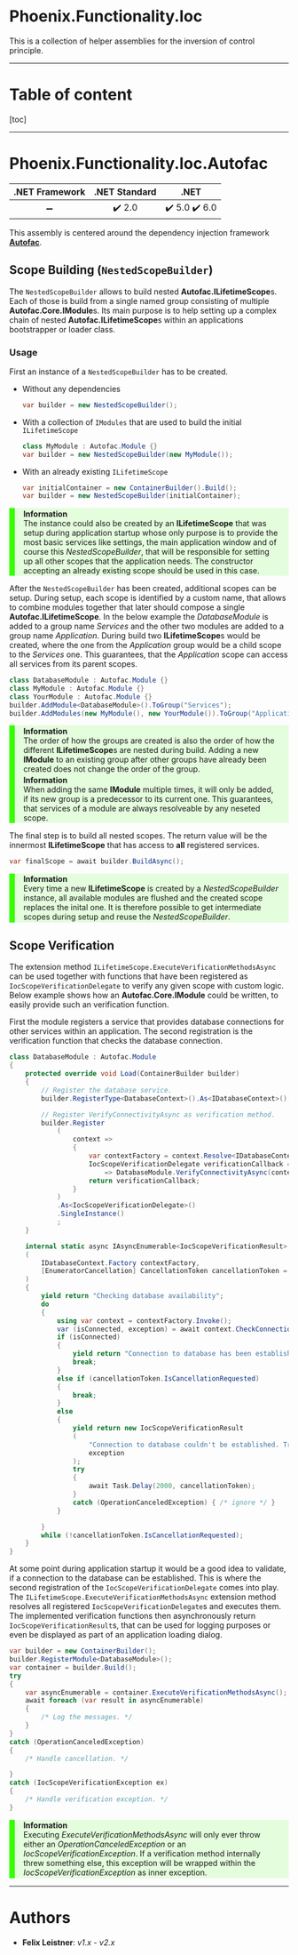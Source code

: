 # Phoenix.Functionality.Ioc

This is a collection of helper assemblies for the inversion of control principle.
___

# Table of content

[toc]
___

# Phoenix.Functionality.Ioc.Autofac

| .NET Framework | .NET Standard | .NET |
| :-: | :-: | :-: |
| :heavy_minus_sign: | :heavy_check_mark: 2.0 | :heavy_check_mark: 5.0 :heavy_check_mark: 6.0 |

This assembly is centered around the dependency injection framework [**Autofac**](https://github.com/autofac/Autofac).

## Scope Building (`NestedScopeBuilder`)

The `NestedScopeBuilder` allows to build nested **Autofac.ILifetimeScope**s. Each of those is build from a single named group consisting of multiple **Autofac.Core.IModule**s. Its main purpose is to help setting up a complex chain of nested **Autofac.ILifetimeScope**s within an applications bootstrapper or loader class.

### Usage

First an instance of a `NestedScopeBuilder` has to be created.

- Without any dependencies

	```csharp
	var builder = new NestedScopeBuilder();
	```
- With a collection of `IModules` that are used to build the initial `ILifetimeScope`

	```csharp
	class MyModule : Autofac.Module {}
	var builder = new NestedScopeBuilder(new MyModule());
	```
- With an already existing `ILifetimeScope`

	```csharp
	var initialContainer = new ContainerBuilder().Build();
	var builder = new NestedScopeBuilder(initialContainer);
	```

<div style='padding:0.1em; border-style: solid; border-width: 0px; border-left-width: 10px; border-color: #37ff00; background-color: #37ff0020' >
	<span style='margin-left:1em; text-align:left'>
    	<b>Information</b>
    </span>
    <br>
	<div style='margin-left:1em; margin-right:1em;'>
		The instance could also be created by an <b>ILifetimeScope</b> that was setup during application startup whose only purpose is to provide the most basic services like settings, the main application window and of course this <i>NestedScopeBuilder</i>, that will be responsible for setting up all other scopes that the application needs. The constructor accepting an already existing scope should be used in this case.
    </div>
</div>


After the `NestedScopeBuilder` has been created, additional scopes can be setup. During setup, each scope is identified by a custom name, that allows to combine modules together that later should compose a single **Autofac.ILifetimeScope**. In the below example the _DatabaseModule_ is added to a group name _Services_ and the other two modules are added to a group name _Application_. During build two **ILifetimeScope**s would be created, where the one from the _Application_ group would be a child scope to the _Services_ one. This guarantees, that the _Application_ scope can access all services from its parent scopes.

```csharp
class DatabaseModule : Autofac.Module {}
class MyModule : Autofac.Module {}
class YourModule : Autofac.Module {}
builder.AddModule<DatabaseModule>().ToGroup("Services");
builder.AddModules(new MyModule(), new YourModule()).ToGroup("Application");
```

<div style='padding:0.1em; border-style: solid; border-width: 0px; border-left-width: 10px; border-color: #37ff00; background-color: #37ff0020' >
	<span style='margin-left:1em; text-align:left'>
    	<b>Information</b>
    </span>
    <br>
	<div style='margin-left:1em; margin-right:1em;'>
    	The order of how the groups are created is also the order of how the different <b>ILifetimeScope</b>s are nested during build. Adding a new <b>IModule</b> to an existing group after other groups have already been created does not change the order of the group.
    </div>
</div>

<div style='padding:0.1em; border-style: solid; border-width: 0px; border-left-width: 10px; border-color: #37ff00; background-color: #37ff0020' >
	<span style='margin-left:1em; text-align:left'>
    	<b>Information</b>
    </span>
    <br>
	<div style='margin-left:1em; margin-right:1em;'>
    	When adding the same <b>IModule</b> multiple times, it will only be added, if its new group is a predecessor to its current one. This guarantees, that services of a module are always resolveable by any neseted scope.
    </div>
</div>

The final step is to build all nested scopes. The return value will be the innermost **ILifetimeScope** that has access to **all** registered services.

```cs
var finalScope = await builder.BuildAsync();
```

<div style='padding:0.1em; border-style: solid; border-width: 0px; border-left-width: 10px; border-color: #37ff00; background-color: #37ff0020' >
	<span style='margin-left:1em; text-align:left'>
    	<b>Information</b>
    </span>
    <br>
	<div style='margin-left:1em; margin-right:1em;'>
    	Every time a new <b>ILifetimeScope</b> is created by a <i>NestedScopeBuilder</i> instance, all available modules are flushed and the created scope replaces the inital one. It is therefore possible to get intermediate scopes during setup and reuse the <i>NestedScopeBuilder</i>.
    </div>
</div>



## Scope Verification

The extension method `ILifetimeScope.ExecuteVerificationMethodsAsync` can be used together with functions that have been registered as `IocScopeVerificationDelegate` to verify any given scope with custom logic. Below example shows how an **Autofac.Core.IModule** could be written, to easily provide such an verification function.

First the module registers a service that provides database connections for other services within an application. The second registration is the verification function that checks the database connection.

```csharp
class DatabaseModule : Autofac.Module
{
	protected override void Load(ContainerBuilder builder)
	{
		// Register the database service.
		builder.RegisterType<DatabaseContext>().As<IDatabaseContext>();

		// Register VerifyConnectivityAsync as verification method.
		builder.Register
			(
				context =>
				{
					var contextFactory = context.Resolve<IDatabaseContext.Factory>();
					IocScopeVerificationDelegate verificationCallback = token
						=> DatabaseModule.VerifyConnectivityAsync(contextFactory, token);
					return verificationCallback;
				}
			)
			.As<IocScopeVerificationDelegate>()
			.SingleInstance()
			;
	}

	internal static async IAsyncEnumerable<IocScopeVerificationResult> VerifyConnectivityAsync
	(
		IDatabaseContext.Factory contextFactory,
		[EnumeratorCancellation] CancellationToken cancellationToken = default
	)
	{
		yield return "Checking database availability";
		do
		{
			using var context = contextFactory.Invoke();
			var (isConnected, exception) = await context.CheckConnectionAsync(cancellationToken).ConfigureAwait(true);
			if (isConnected)
			{
				yield return "Connection to database has been established.";
				break;
			}
			else if (cancellationToken.IsCancellationRequested)
			{
				break;
			}
			else
			{
				yield return new IocScopeVerificationResult
				(
					"Connection to database couldn't be established. Trying again...",
					exception
				);
				try
				{
					await Task.Delay(2000, cancellationToken);
				}
				catch (OperationCanceledException) { /* ignore */ }
			}

		}
		while (!cancellationToken.IsCancellationRequested);
	}
}
```
At some point during application startup it would be a good idea to validate, if a connection to the database can be established. This is where the second registration of the `IocScopeVerificationDelegate` comes into play. The `ILifetimeScope.ExecuteVerificationMethodsAsync` extension method resolves all registered `IocScopeVerificationDelegate`s and executes them. The implemented verification functions then asynchronously return `IocScopeVerificationResult`s, that can be used for logging purposes or even be displayed as part of an application loading dialog.

```csharp
var builder = new ContainerBuilder();
builder.RegisterModule<DatabaseModule>();
var container = builder.Build();
try
{
	var asyncEnumerable = container.ExecuteVerificationMethodsAsync();
	await foreach (var result in asyncEnumerable)
	{
		/* Log the messages. */
	}
}
catch (OperationCanceledException)
{
	/* Handle cancellation. */

}
catch (IocScopeVerificationException ex)
{
	/* Handle verification exception. */
}
```
<div style='padding:0.1em; border-style: solid; border-width: 0px; border-left-width: 10px; border-color: #37ff00; background-color: #37ff0020' >
	<span style='margin-left:1em; text-align:left'>
    	<b>Information</b>
    </span>
    <br>
	<div style='margin-left:1em; margin-right:1em;'>
        Executing <i>ExecuteVerificationMethodsAsync</i> will only ever throw either an <i>OperationCanceledException</i> or an <i>IocScopeVerificationException</i>. If a verification method internally threw something else, this exception will be wrapped within the <i>IocScopeVerificationException</i> as inner exception.
    </div>
</div>

___

# Authors

* **Felix Leistner**: _v1.x_ - _v2.x_